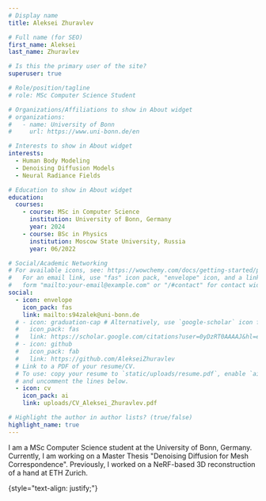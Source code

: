```yaml
---
# Display name
title: Aleksei Zhuravlev

# Full name (for SEO)
first_name: Aleksei
last_name: Zhuravlev

# Is this the primary user of the site?
superuser: true

# Role/position/tagline
# role: MSc Computer Science Student

# Organizations/Affiliations to show in About widget
# organizations:
#   - name: University of Bonn
#     url: https://www.uni-bonn.de/en

# Interests to show in About widget
interests:
  - Human Body Modeling
  - Denoising Diffusion Models
  - Neural Radiance Fields

# Education to show in About widget
education:
  courses:
    - course: MSc in Computer Science
      institution: University of Bonn, Germany
      year: 2024
    - course: BSc in Physics
      institution: Moscow State University, Russia
      year: 06/2022

# Social/Academic Networking
# For available icons, see: https://wowchemy.com/docs/getting-started/page-builder/#icons
#   For an email link, use "fas" icon pack, "envelope" icon, and a link in the
#   form "mailto:your-email@example.com" or "/#contact" for contact widget.
social:
  - icon: envelope
    icon_pack: fas
    link: mailto:s94zalek@uni-bonn.de
  # - icon: graduation-cap # Alternatively, use `google-scholar` icon from `ai` icon pack
  #   icon_pack: fas
  #   link: https://scholar.google.com/citations?user=0yDzRT0AAAAJ&hl=en
  # - icon: github
  #   icon_pack: fab
  #   link: https://github.com/AlekseiZhuravlev
  # Link to a PDF of your resume/CV.
  # To use: copy your resume to `static/uploads/resume.pdf`, enable `ai` icons in `params.yaml`,
  # and uncomment the lines below.
  - icon: cv
    icon_pack: ai
    link: uploads/CV_Aleksei_Zhuravlev.pdf

# Highlight the author in author lists? (true/false)
highlight_name: true
---
```


I am a MSc Computer Science student at the University of Bonn, Germany. Currently, I am working on a Master Thesis "Denoising Diffusion for Mesh Correspondence". Previously, I worked on a NeRF-based 3D reconstruction of a hand at ETH Zurich.

{style="text-align: justify;"}


